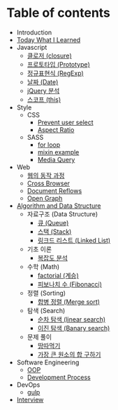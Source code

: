 # Table of contents

* Introduction
* [Today What I Learned](today-what-i-learned.md)
* Javascript
  * [클로저 \(closure\)](javascript/closure.md)
  * [프로토타입 \(Prototype\)](javascript/prototype.md)
  * [정규표현식 \(RegExp\)](javascript/regexp.md)
  * [날짜 \(Date\)](javascript/date.md)
  * [jQuery 분석](javascript/jquery.md)
  * [스코프 \(this\)](javascript/this.md)
* Style
  * CSS
    * [Prevent user select](style/css/prevent-user-select.md)
    * [Aspect Ratio](style/css/aspect-ratio.md)
  * SASS
    * [for loop](style/sass/for-loop.md)
    * [mixin example](style/sass/mixin-example.md)
    * [Media Query](style/sass/media-query.md)
* Web
  * [웹의 동작 과정](web/undefined.md)
  * [Cross Browser](web/cross-browser.md)
  * [Document Reflows](web/document-reflows.md)
  * [Open Graph](web/open-graph.md)
* [Algorithm and Data Structure](algorithm-and-data-structure/README.md)
  * 자료구조 \(Data Structure\)
    * [큐 \(Queue\)](algorithm-and-data-structure/data-structure/queue.md)
    * [스택 \(Stack\)](algorithm-and-data-structure/data-structure/stack.md)
    * [링크드 리스트 \(Linked List\)](algorithm-and-data-structure/data-structure/linked-list.md)
  * 기초 이론
    * [복잡도 분석](algorithm-and-data-structure/undefined/undefined.md)
  * 수학 \(Math\)
    * [factorial \(계승\)](algorithm-and-data-structure/math/factorial.md)
    * [피보나치 수 \(Fibonacci\)](algorithm-and-data-structure/math/fibonacci.md)
  * 정렬 \(Sorting\)
    * [합병 정렬 \(Merge sort\)](algorithm-and-data-structure/sorting/merge-sort.md)
  * 탐색 \(Search\)
    * [순차 탐색 \(linear search\)](algorithm-and-data-structure/search/linear-search.md)
    * [이진 탐색 \(Banary search\)](algorithm-and-data-structure/search/banary-search.md)
  * 문제 풀이
    * [땅따먹기](algorithm-and-data-structure/practice/hopscotch.md)
    * [가장 큰 원소의 합 구하기](algorithm-and-data-structure/practice/find-the-sum-of-the-largest.md)
* Software Engineering
  * [OOP](software-engineering/oop-object-oriented-programming.md)
  * [Development Process](software-engineering/development-process.md)
* DevOps
  * [gulp](devops/gulp.md)
* [Interview](interview.md)


